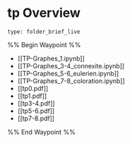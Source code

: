# tp Overview
 
```ccard
type: folder_brief_live
```
 
%% Begin Waypoint %%
- [[TP-Graphes_1.ipynb]]
- [[TP-Graphes_3-4_connexite.ipynb]]
- [[TP-Graphes_5-6_eulerien.ipynb]]
- [[TP-Graphes_7-8_coloration.ipynb]]
- [[tp0.pdf]]
- [[tp1.pdf]]
- [[tp3-4.pdf]]
- [[tp5-6.pdf]]
- [[tp7-8.pdf]]

%% End Waypoint %%